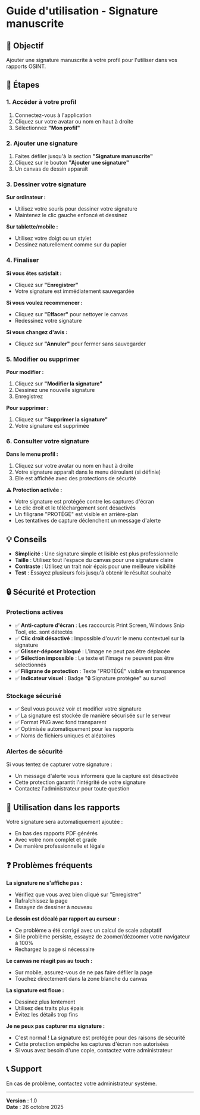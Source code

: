 # Guide d'utilisation - Signature manuscrite

## 🎯 Objectif

Ajouter une signature manuscrite à votre profil pour l'utiliser dans vos rapports OSINT.

## 📝 Étapes

### 1. Accéder à votre profil

1. Connectez-vous à l'application
2. Cliquez sur votre avatar ou nom en haut à droite
3. Sélectionnez **"Mon profil"**

### 2. Ajouter une signature

1. Faites défiler jusqu'à la section **"Signature manuscrite"**
2. Cliquez sur le bouton **"Ajouter une signature"**
3. Un canvas de dessin apparaît

### 3. Dessiner votre signature

**Sur ordinateur :**
- Utilisez votre souris pour dessiner votre signature
- Maintenez le clic gauche enfoncé et dessinez

**Sur tablette/mobile :**
- Utilisez votre doigt ou un stylet
- Dessinez naturellement comme sur du papier

### 4. Finaliser

**Si vous êtes satisfait :**
- Cliquez sur **"Enregistrer"**
- Votre signature est immédiatement sauvegardée

**Si vous voulez recommencer :**
- Cliquez sur **"Effacer"** pour nettoyer le canvas
- Redessinez votre signature

**Si vous changez d'avis :**
- Cliquez sur **"Annuler"** pour fermer sans sauvegarder

### 5. Modifier ou supprimer

**Pour modifier :**
1. Cliquez sur **"Modifier la signature"**
2. Dessinez une nouvelle signature
3. Enregistrez

**Pour supprimer :**
1. Cliquez sur **"Supprimer la signature"**
2. Votre signature est supprimée

### 6. Consulter votre signature

**Dans le menu profil :**
1. Cliquez sur votre avatar ou nom en haut à droite
2. Votre signature apparaît dans le menu déroulant (si définie)
3. Elle est affichée avec des protections de sécurité

**⚠️ Protection activée :**
- Votre signature est protégée contre les captures d'écran
- Le clic droit et le téléchargement sont désactivés
- Un filigrane "PROTÉGÉ" est visible en arrière-plan
- Les tentatives de capture déclenchent un message d'alerte

## 💡 Conseils

- **Simplicité** : Une signature simple et lisible est plus professionnelle
- **Taille** : Utilisez tout l'espace du canvas pour une signature claire
- **Contraste** : Utilisez un trait noir épais pour une meilleure visibilité
- **Test** : Essayez plusieurs fois jusqu'à obtenir le résultat souhaité

## 🔒 Sécurité et Protection

### Protections actives
- ✅ **Anti-capture d'écran** : Les raccourcis Print Screen, Windows Snip Tool, etc. sont détectés
- ✅ **Clic droit désactivé** : Impossible d'ouvrir le menu contextuel sur la signature
- ✅ **Glisser-déposer bloqué** : L'image ne peut pas être déplacée
- ✅ **Sélection impossible** : Le texte et l'image ne peuvent pas être sélectionnés
- ✅ **Filigrane de protection** : Texte "PROTÉGÉ" visible en transparence
- ✅ **Indicateur visuel** : Badge "🔒 Signature protégée" au survol

### Stockage sécurisé
- ✅ Seul vous pouvez voir et modifier votre signature
- ✅ La signature est stockée de manière sécurisée sur le serveur
- ✅ Format PNG avec fond transparent
- ✅ Optimisée automatiquement pour les rapports
- ✅ Noms de fichiers uniques et aléatoires

### Alertes de sécurité
Si vous tentez de capturer votre signature :
- Un message d'alerte vous informera que la capture est désactivée
- Cette protection garantit l'intégrité de votre signature
- Contactez l'administrateur pour toute question

## 📄 Utilisation dans les rapports

Votre signature sera automatiquement ajoutée :
- En bas des rapports PDF générés
- Avec votre nom complet et grade
- De manière professionnelle et légale

## ❓ Problèmes fréquents

**La signature ne s'affiche pas :**
- Vérifiez que vous avez bien cliqué sur "Enregistrer"
- Rafraîchissez la page
- Essayez de dessiner à nouveau

**Le dessin est décalé par rapport au curseur :**
- Ce problème a été corrigé avec un calcul de scale adaptatif
- Si le problème persiste, essayez de zoomer/dézoomer votre navigateur à 100%
- Rechargez la page si nécessaire

**Le canvas ne réagit pas au touch :**
- Sur mobile, assurez-vous de ne pas faire défiler la page
- Touchez directement dans la zone blanche du canvas

**La signature est floue :**
- Dessinez plus lentement
- Utilisez des traits plus épais
- Évitez les détails trop fins

**Je ne peux pas capturer ma signature :**
- C'est normal ! La signature est protégée pour des raisons de sécurité
- Cette protection empêche les captures d'écran non autorisées
- Si vous avez besoin d'une copie, contactez votre administrateur

## 📞 Support

En cas de problème, contactez votre administrateur système.

---

**Version** : 1.0  
**Date** : 26 octobre 2025
